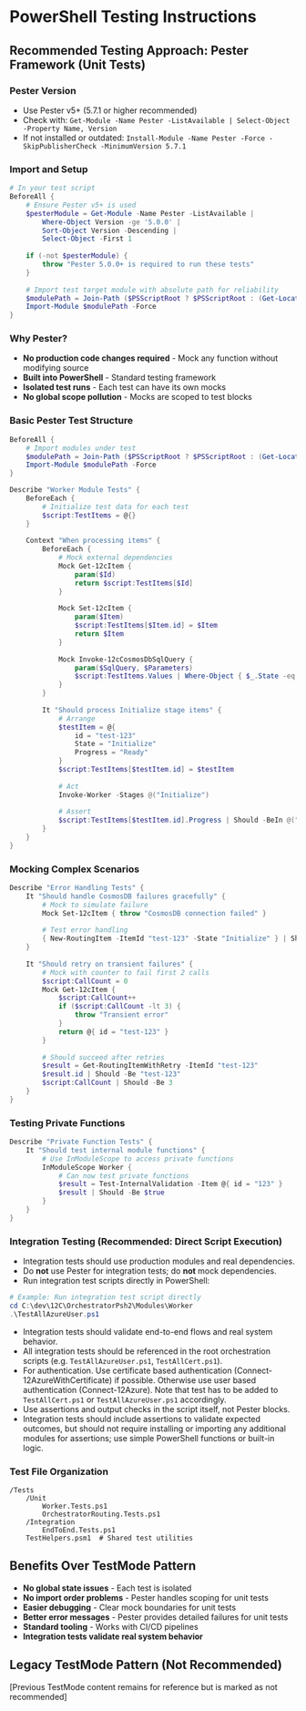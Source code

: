 # PowerShell Testing Instructions

## Recommended Testing Approach: Pester Framework (Unit Tests)

### Pester Version
- Use Pester v5+ (5.7.1 or higher recommended)
- Check with: `Get-Module -Name Pester -ListAvailable | Select-Object -Property Name, Version`
- If not installed or outdated: `Install-Module -Name Pester -Force -SkipPublisherCheck -MinimumVersion 5.7.1`

### Import and Setup
```powershell
# In your test script
BeforeAll {
    # Ensure Pester v5+ is used
    $pesterModule = Get-Module -Name Pester -ListAvailable | 
        Where-Object Version -ge '5.0.0' | 
        Sort-Object Version -Descending | 
        Select-Object -First 1
    
    if (-not $pesterModule) {
        throw "Pester 5.0.0+ is required to run these tests"
    }
    
    # Import test target module with absolute path for reliability
    $modulePath = Join-Path ($PSScriptRoot ? $PSScriptRoot : (Get-Location).Path) '..\Modules\Worker\Worker.psd1'
    Import-Module $modulePath -Force
}
```

### Why Pester?
- **No production code changes required** - Mock any function without modifying source
- **Built into PowerShell** - Standard testing framework
- **Isolated test runs** - Each test can have its own mocks
- **No global scope pollution** - Mocks are scoped to test blocks

### Basic Pester Test Structure

```powershell
BeforeAll {
    # Import modules under test
    $modulePath = Join-Path ($PSScriptRoot ? $PSScriptRoot : (Get-Location).Path) '..\Modules\Worker\Worker.psd1'
    Import-Module $modulePath -Force
}

Describe "Worker Module Tests" {
    BeforeEach {
        # Initialize test data for each test
        $script:TestItems = @{}
    }
    
    Context "When processing items" {
        BeforeEach {
            # Mock external dependencies
            Mock Get-12cItem {
                param($Id)
                return $script:TestItems[$Id]
            }
            
            Mock Set-12cItem {
                param($Item)
                $script:TestItems[$Item.id] = $Item
                return $Item
            }
            
            Mock Invoke-12cCosmosDbSqlQuery {
                param($SqlQuery, $Parameters)
                $script:TestItems.Values | Where-Object { $_.State -eq $Parameters.state }
            }
        }
        
        It "Should process Initialize stage items" {
            # Arrange
            $testItem = @{
                id = "test-123"
                State = "Initialize"
                Progress = "Ready"
            }
            $script:TestItems[$testItem.id] = $testItem
            
            # Act
            Invoke-Worker -Stages @("Initialize")
            
            # Assert
            $script:TestItems[$testItem.id].Progress | Should -BeIn @("Completed", "Failed")
        }
    }
}
```

### Mocking Complex Scenarios

```powershell
Describe "Error Handling Tests" {
    It "Should handle CosmosDB failures gracefully" {
        # Mock to simulate failure
        Mock Set-12cItem { throw "CosmosDB connection failed" }
        
        # Test error handling
        { New-RoutingItem -ItemId "test-123" -State "Initialize" } | Should -Throw
    }
    
    It "Should retry on transient failures" {
        # Mock with counter to fail first 2 calls
        $script:CallCount = 0
        Mock Get-12cItem {
            $script:CallCount++
            if ($script:CallCount -lt 3) {
                throw "Transient error"
            }
            return @{ id = "test-123" }
        }
        
        # Should succeed after retries
        $result = Get-RoutingItemWithRetry -ItemId "test-123"
        $result.id | Should -Be "test-123"
        $script:CallCount | Should -Be 3
    }
}
```

### Testing Private Functions

```powershell
Describe "Private Function Tests" {
    It "Should test internal module functions" {
        # Use InModuleScope to access private functions
        InModuleScope Worker {
            # Can now test private functions
            $result = Test-InternalValidation -Item @{ id = "123" }
            $result | Should -Be $true
        }
    }
}
```

### Integration Testing (Recommended: Direct Script Execution)

- Integration tests should use production modules and real dependencies.
- Do **not** use Pester for integration tests; do **not** mock dependencies.
- Run integration test scripts directly in PowerShell:

```powershell
# Example: Run integration test script directly
cd C:\dev\12C\OrchestratorPsh2\Modules\Worker
.\TestAllAzureUser.ps1
```

- Integration tests should validate end-to-end flows and real system behavior.
- All integration tests should be referenced in the root orchestration scripts (e.g. `TestAllAzureUser.ps1`, `TestAllCert.ps1`).
- For authentication. Use certificate based authentication (Connect-12AzureWithCertificate)  if possible. Otherwise use user based authentication (Connect-12Azure). Note that test has to be added to `TestAllCert.ps1` or `TestAllAzureUser.ps1` accordingly. 
- Use assertions and output checks in the script itself, not Pester blocks.
- Integration tests should include assertions to validate expected outcomes, but should not require installing or importing any additional modules for assertions; use simple PowerShell functions or built-in logic.

### Test File Organization

```
/Tests
    /Unit
        Worker.Tests.ps1
        OrchestratorRouting.Tests.ps1
    /Integration  
        EndToEnd.Tests.ps1
    TestHelpers.psm1  # Shared test utilities
```

## Benefits Over TestMode Pattern

- **No global state issues** - Each test is isolated
- **No import order problems** - Pester handles scoping for unit tests
- **Easier debugging** - Clear mock boundaries for unit tests
- **Better error messages** - Pester provides detailed failures for unit tests
- **Standard tooling** - Works with CI/CD pipelines
- **Integration tests validate real system behavior**

## Legacy TestMode Pattern (Not Recommended)

[Previous TestMode content remains for reference but is marked as not recommended]